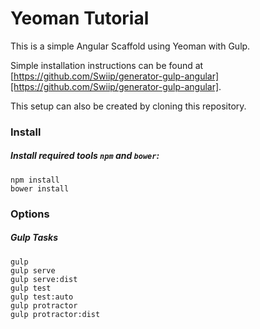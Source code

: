 # Yeoman Tutorial 

This is a simple Angular Scaffold using Yeoman with Gulp.

Simple installation instructions can be found at [https://github.com/Swiip/generator-gulp-angular][https://github.com/Swiip/generator-gulp-angular].

This setup can also be created by cloning this repository.

### Install

##### Install required tools `npm` and `bower`:
```
npm install
bower install
```

### Options
##### Gulp Tasks
```
gulp
gulp serve
gulp serve:dist
gulp test
gulp test:auto
gulp protractor
gulp protractor:dist
```
